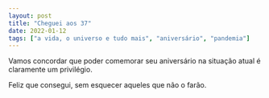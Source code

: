 ```yaml
---
layout: post
title: "Cheguei aos 37"
date: 2022-01-12
tags: ["a vida, o universo e tudo mais", "aniversário", "pandemia"]
---
```

Vamos concordar que poder comemorar seu aniversário na situação atual é claramente um privilégio.  

Feliz que consegui, sem esquecer aqueles que não o farão. 

